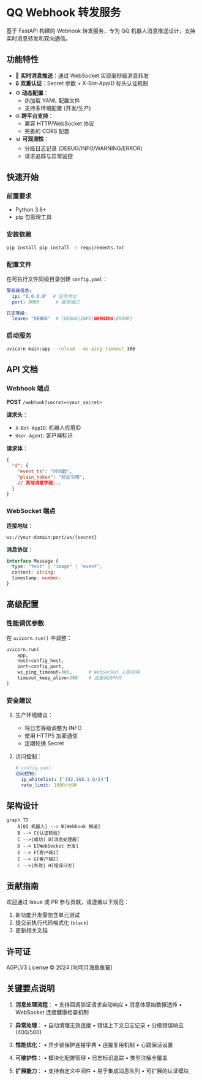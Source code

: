 # QQ Webhook 转发服务

基于 FastAPI 构建的 Webhook 转发服务，专为 QQ 机器人消息推送设计，支持实时消息转发和双向通信。

## 功能特性

- 🚀 **实时消息推送**：通过 WebSocket 实现毫秒级消息转发
- 🔒 **双重认证**：Secret 参数 + X-Bot-AppID 标头认证机制
- ⚙️ **动态配置**：
  - 热加载 YAML 配置文件
  - 支持多环境配置 (开发/生产)
- 🌐 **跨平台支持**：
  - 兼容 HTTP/WebSocket 协议
  - 完善的 CORS 配置
- 📊 **可观测性**：
  - 分级日志记录 (DEBUG/INFO/WARNING/ERROR)
  - 请求追踪与异常监控

## 快速开始

### 前置要求

- Python 3.8+
- pip 包管理工具

### 安装依赖

```bash
pip install pip install -r requirements.txt
```

### 配置文件

在可执行文件同级目录创建 `config.yaml`：

```yaml
服务端信息:
  ip: "0.0.0.0"  # 监听地址
  port: 8000      # 服务端口

日志等级:
  leave: "DEBUG"  # [DEBUG|INFO|WARNING|ERROR]
```

### 启动服务

```bash
uvicorn main:app --reload --ws-ping-timeout 300
```

## API 文档

### Webhook 端点

**POST** `/webhook?secret=<your_secret>`

**请求头**：
- `X-Bot-AppID`: 机器人应用ID
- `User-Agent`: 客户端标识

**请求体**：
```json
{
  "d": {
    "event_ts": "时间戳",
    "plain_token": "验证令牌",
    // 其他消息字段...
  }
}
```

### WebSocket 端点

**连接地址**：
```
ws://your-domain:port/ws/{secret}
```

**消息协议**：
```typescript
interface Message {
  type: "text" | "image" | "event";
  content: string;
  timestamp: number;
}
```
## 高级配置

### 性能调优参数

在 `uvicorn.run()` 中调整：
```python
uvicorn.run(
    app,
    host=config_host,
    port=config_port,
    ws_ping_timeout=300,      # WebSocket 心跳间隔
    timeout_keep_alive=300    # 连接保持时间
)
```

### 安全建议

1. 生产环境建议：
   - 将日志等级调整为 INFO
   - 使用 HTTPS 加密通信
   - 定期轮换 Secret

2. 访问控制：
   ```yaml
   # config.yaml
   访问控制:
     ip_whitelist: ["192.168.1.0/24"]
     rate_limit: 1000/分钟
   ```

## 架构设计

```mermaid
graph TD
    A[QQ 机器人] --> B[Webhook 推送]
    B --> C{认证校验}
    C -->|成功| D[消息处理器]
    D --> E[WebSocket 分发]
    E --> F[客户端1]
    E --> G[客户端2]
    C -->|失败| H[错误日志]
```

## 贡献指南

欢迎通过 Issue 或 PR 参与贡献，请遵循以下规范：
1. 新功能开发需包含单元测试
2. 提交前执行代码格式化 (`black`)
3. 更新相关文档

## 许可证

AGPLV3 License © 2024 [叱咤月海鱼鱼猫]

## 关键要点说明

1. **消息处理流程**：
   • 支持回调验证请求自动响应
   • 消息体原始数据透传
   • WebSocket 连接健康检查机制

2. **异常处理**：
   • 自动清理无效连接
   • 错误上下文日志记录
   • 分级错误响应 (400/500)

3. **性能优化**：
   • 异步锁保护连接字典
   • 连接复用机制
   • 心跳保活设置

4. **可维护性**：
   • 模块化配置管理
   • 日志标识追踪
   • 类型注解全覆盖

5. **扩展能力**：
   • 支持自定义中间件
   • 易于集成消息队列
   • 可扩展的认证模块
